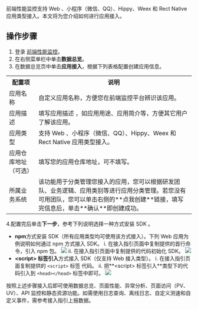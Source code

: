 前端性能监控支持 Web 、小程序（微信、QQ）、Hippy、Weex 和 Rect Native 应用类型接入。本文将为您介绍如何进行应用接入。

## 操作步骤
1. 登录 [前端性能监控](https://console.cloud.tencent.com/rum)。
2. 在右侧菜单栏中单击**数据总览**。
3. 在数据总览页中单击**应用接入**，根据下列表格配置创建应用信息。
<table>
<th>
 配置项
</th>
<th>
 说明
</th>
<tr>
<td>
 应用名称
</td>
<td>
 自定义应用名称，方便您在前端监控平台辨识该应用。
</td>
</tr>
<tr>
<td>
 应用描述
</td>
<td>
 填写应用描述 ，如应用用途、应用简介等，方便其它用户了解该应用。
</td>
</tr>
<tr>
<td>
 应用类型
</td>
<td>
 支持 Web 、小程序（微信、QQ）、Hippy、Weex 和 Rect Native 应用类型接入。
</td>
</tr>
<tr>
<td>
 应用仓库地址（可选）
</td>
<td>
 填写您的应用仓库地址，可不填写。
</td>
</tr>
<tr>
<td>
 所属业务系统
</td>
<td>
 该功能用于分类管理您接入的应用，您可以根据研发团队、业务逻辑、应用类别等进行应用分类管理。若您没有可用团队，您可以单击右侧的**点我创建**链接，填写完信息后，单击**确认**即创建成功。
</td>
</tr>
</table>

4.配置完后单击**下一步**，参考下列说明选择一种方式安装 SDK 。
- **npm**方式安装 SDK（所有应用类型均可使用该方式接入）。下列 Web 应用为例说明如何通过 npm 方式接入 SDK。
 i. 在接入指引页面中复制提供的首行命令，引入 npm 包。
![](https://qcloudimg.tencent-cloud.cn/raw/daf5b47188e69bcf3a6d77f0231b9848.png)
 ii. 在接入指引页面中复制提供的代码初始化 SDK。
![](https://qcloudimg.tencent-cloud.cn/raw/5359b9c4063336e6ac9f477ceb0a27c0.png)
- **&lt;script&gt; 标签引入**方式接入 SDK（仅支持 Web 接入类型）。
 i. 在接入指引页面复制提供的 `<script>` 标签 代码。
ii. 把**&lt;script&gt; 标签引入**类型下的代码引入到 `<head></head>` 标签中即可。
![](https://qcloudimg.tencent-cloud.cn/raw/038a1cdd1462a9b7fc6581a5da264891.png)
<dx-alert infotype="explain" title="">
按照上述步骤接入后即可使用数据总览、页面性能、异常分析、页面访问（PV、UV）、API 监控和静态资源功能。如需使用日志查询、离线日志、自定义测速和自定义事件，需参考接入指引上报数据。
</dx-alert>
